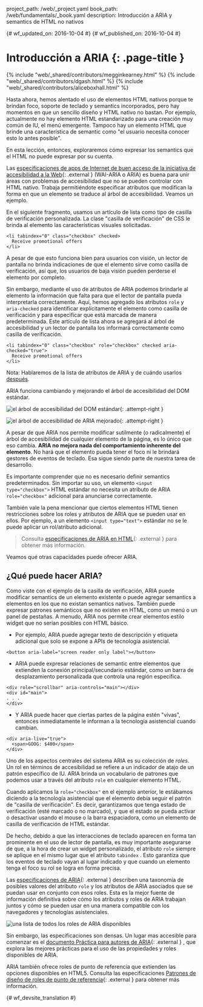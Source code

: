 project_path: /web/_project.yaml
book_path: /web/fundamentals/_book.yaml
description: Introducción a ARIA y semantics de HTML no nativos


{# wf_updated_on: 2016-10-04 #}
{# wf_published_on: 2016-10-04 #}

# Introducción a ARIA {: .page-title }

{% include "web/_shared/contributors/megginkearney.html" %}
{% include "web/_shared/contributors/dgash.html" %}
{% include "web/_shared/contributors/aliceboxhall.html" %}



Hasta ahora, hemos alentado el uso de elementos HTML nativos porque te brindan foco,
soporte de teclado y semantics incorporados, pero hay momentos en que un sencillo
diseño y HTML nativo no bastan. Por ejemplo, actualmente no hay
elemento HTML estandarizado para una creación muy común de IU, el menú emergente. Tampoco
hay un elemento HTML que brinde una característica de semantic como "el
usuario necesita conocer esto lo antes posible".

En esta lección, entonces, exploraremos cómo expresar los semantics que el HTML no puede
expresar por su cuenta.

Las [especificaciones de apps de Internet de buen acceso de la iniciativa de
accesibilidad a la Web](https://www.w3.org/TR/wai-aria/){: .external } (WAI-ARIA o
ARIA) es buena para unir áreas con problemas de accesibilidad que no se pueden controlar
con HTML nativo. Trabaja permitiéndote especificar atributos que modifican la
forma en que un elemento se traduce al árbol de accesibilidad. Veamos un
ejemplo.

En el siguiente fragmento, usamos un artículo de lista como tipo de casilla de verificación personalizada. La
clase "casilla de verificación" de CSS le brinda al elemento las características visuales solicitadas.


    <li tabindex="0" class="checkbox" checked>
      Receive promotional offers
    </li>
    

A pesar de que esto funciona bien para usuarios con visión, un lector de pantalla no brinda indicaciones
de que el elemento sirve como casilla de verificación, así que, los usuarios de baja visión pueden perderse el
elemento por completo.

Sin embargo, mediante el uso de atributos de ARIA podemos brindarle al elemento la información que falta
para que el lector de pantalla pueda interpretarla correctamente. Aquí, hemos agregado los atributos `role` y
`aria-checked` para identificar explícitamente el elemento como casilla de verificación y
para especificar que está marcada de manera predeterminada. Este artículo de lista ahora se agregará al
árbol de accesibilidad y un lector de pantalla los informará correctamente como casilla de verificación.


    <li tabindex="0" class="checkbox" role="checkbox" checked aria-checked="true">
      Receive promotional offers
    </li>
    

Nota: Hablaremos de la lista de atributos de ARIA y de cuándo usarlos [después](#what-can-aria-do).

ARIA funciona cambiando y mejorando el árbol de accesibilidad del DOM estándar.

![el árbol de accesibilidad del DOM estándar](imgs/acctree1.jpg){: .attempt-right }

![el árbol de accesibilidad de ARIA mejorado](imgs/acctree2.jpg){: .attempt-right }

A pesar de que ARIA nos permite modificar sutilmente (o radicalmente) el árbol
de accesibilidad de cualquier elemento de la página, es lo único que eso cambia. **ARIA
no mejora nada del comportamiento inherente del elemento**. No hará que el
elemento pueda tener el foco ni le brindará gestores de eventos de teclado. Esa sigue siendo parte de nuestra
tarea de desarrollo.

Es importante comprender que no es necesario definir semantics
predeterminados. Sin importar su uso, un elemento `<input type="checkbox">`
HTML estándar no necesita un atributo de ARIA `role="checkbox"` adicional para
anunciarse correctamente.

También vale la pena mencionar que ciertos elementos HTML tienen restricciones sobre los roles y atributos
de ARIA que se pueden usar en ellos. Por ejemplo, a un elemento `<input
type="text">` estándar no se le puede aplicar un rol/atributo adicional.

>Consulta [especificaciones de ARIA en HTML](https://www.w3.org/TR/html-aria/#sec-strong-native-semantics){: .external }
para obtener más información.

Veamos qué otras capacidades puede ofrecer ARIA.

## ¿Qué puede hacer ARIA?

Como viste con el ejemplo de la casilla de verificación, ARIA puede modificar semantics de un elemento existente
o puede agregar semantics a elementos en los que no existan semantics nativos. También puede
expresar patrones semánticos que no existen en HTML, como un menú o un panel
de pestañas. A menudo, ARIA nos permite crear elementos estilo widget que no serían posibles
con HTML básico.

 - Por ejemplo, ARIA puede agregar texto de descripción y etiqueta adicional que solo se
   expone a APIs de tecnología asistencial.<br>

<div class="clearfix"></div>
      
    <button aria-label="screen reader only label"></button>


 - ARIA puede expresar relaciones de semantic entre elementos que extienden la
   conexión principal/secundario estándar, como un barra de desplazamiento personalizada que controla una
   región específica.

<div class="clearfix"></div>

    <div role="scrollbar" aria-controls="main"></div>
    <div id="main">
    . . .
    </div>

    

 - Y ARIA puede hacer que ciertas partes de la página estén "vivas", entonces inmediatamente le informan
   a la tecnología asistencial cuando cambian.

<div class="clearfix"></div>

    <div aria-live="true">
      <span>GOOG: $400</span>
    </div>

    
Uno de los aspectos centrales del sistema ARIA es su colección de *roles*. Un rol
en términos de accesibilidad se refiere a un indicador de atajo de un patrón específico
de IU. ARIA brinda un vocabulario de patrones que podemos usar a través del atributo `role`
en cualquier elemento HTML.

Cuando aplicamos la `role="checkbox"` en el ejemplo anterior, le estábamos diciendo
a la tecnología asistencial que el elemento debía seguir el patrón de "casilla de verificación". Es
decir, garantizamos que tenga estado de verificación (esté marcado o no
marcado), y que el estado se pueda activar o desactivar usando el mouse o la barra espaciadora,
como un elemento de casilla de verificación de HTML estándar.

De hecho, debido a que las interacciones de teclado aparecen en forma tan prominente en el uso de
lector de pantalla, es muy importante asegurarse de que, a la hora de crear un widget personalizado, el atributo
`role` siempre se aplique en el mismo lugar que el atributo `tabindex`
. Esto garantiza que los eventos de teclado vayan al lugar indicado y que cuando
un elemento tenga el foco su rol se logra en forma precisa.

Las [especificaciones de ARIA](https://www.w3.org/TR/wai-aria/){: .external } describen una
taxonomía de posibles valores del atributo `role` y los atributos de ARIA
asociados que se puedan usar en conjunto con esos roles. Esta es la mejor
fuente de información definitiva sobre cómo los atributos y roles de ARIA trabajan
juntos y cómo se pueden usar en una manera compatible con los navegadores y
tecnologías asistenciales.

![una lista de todos los roles de ARIA disponibles](imgs/aria-roles.jpg)

Sin embargo, las especificaciones son densas. Un lugar mas accesible para comenzar es el [documento Práctica para autores
de ARIA](https://www.w3.org/TR/wai-aria-practices-1.1/){: .external }
, que explora las mejores prácticas para el uso de las propiedades y roles disponibles
de ARIA.

ARIA también ofrece roles de punto de referencia que extienden las opciones disponibles en HTML5. Consulta
las especificaciones [Patrones de diseño de roles de
punto de referencia](https://www.w3.org/TR/wai-aria-practices-1.1#kbd_layout_landmark_XHTML){: .external }
para obtener más información.



{# wf_devsite_translation #}
